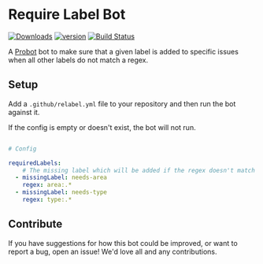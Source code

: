 # Require Label Bot

[![Downloads][npm-downloads]][npm-url] [![version][npm-version]][npm-url]
[![Build Status][travis-status]][travis-url]

A [Probot](https://probot.github.io) bot to make sure that a given label is added
to specific issues when all other labels do not match a regex.

## Setup

Add a `.github/relabel.yml` file to your repository and then run the bot against it.

If the config is empty or doesn't exist, the bot will not run.

```yml

# Config

requiredLabels:
    # The missing label which will be added if the regex doesn't match any other labels
  - missingLabel: needs-area
    regex: area:.*
  - missingLabel: needs-type
    regex: type:.*
```

## Contribute

If you have suggestions for how this bot could be improved, or want to report a bug, open an issue! We'd love all and any contributions.

[travis-status]: https://travis-ci.org/lswith/probot-require-label.svg?branch=master
[travis-url]: https://travis-ci.org/lswith/probot-require-label
[npm-downloads]: https://img.shields.io/npm/dm/probot-require-label.svg?style=flat
[npm-version]: https://img.shields.io/npm/v/probot-require-label.svg?style=flat
[npm-url]: https://www.npmjs.com/package/probot-require-label
